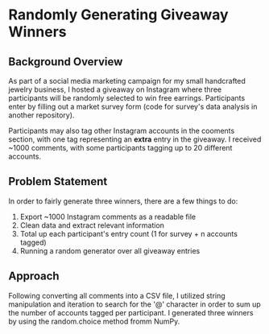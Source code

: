 # Randomly Generating Giveaway Winners

## Background Overview
As part of a social media marketing campaign for my small handcrafted jewelry business, I hosted a giveaway on Instagram where three participants will be randomly selected to win free earrings. Participants enter by filling out a market survey form (code for survey's data analysis in another repository).

Participants may also tag other Instagram accounts in the cooments section, with one tag representing an **extra** entry in the giveaway. I received ~1000 comments, with some participants tagging up to 20 different accounts.

## Problem Statement
In order to fairly generate three winners, there are a few things to do: 
1. Export ~1000 Instagram comments as a readable file
2. Clean data and extract relevant information
3. Total up each participant's entry count (1 for survey + n accounts tagged)
4. Running a random generator over all giveaway entries

## Approach
Following converting all comments into a CSV file, I utilized string manipulation and iteration to search for the '@' character in order to sum up the number of accounts tagged per participant. I generated three winners by using the random.choice method fromm NumPy. 
